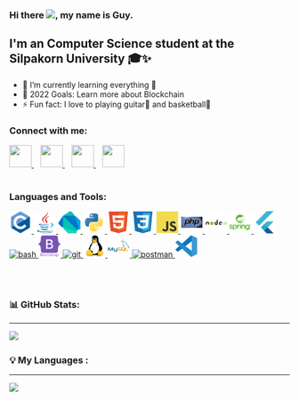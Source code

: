 ### Hi there <img src="https://raw.githubusercontent.com/MartinHeinz/MartinHeinz/master/wave.gif" width="30px">, my name is Guy.

## I'm an Computer Science student at the Silpakorn University 🎓✨

- 🌱 I’m currently learning everything 🤣
- 🥅 2022 Goals: Learn more about Blockchain 
- ⚡ Fun fact: I love to playing guitar🎸 and basketball🏀

### Connect with me:

<a href = "https://www.youtube.com/channel/UC5_dGhYhFUxiQYTE7kno9cA" target="blank">
  <img src="https://img.icons8.com/doodle/48/000000/youtube-play--v2.png" height='40' width="40"/>
</a>
&nbsp;&nbsp;
<a href = "https://www.facebook.com/profile.php?id=100003090333782" target="blank">
  <img src="https://img.icons8.com/doodle/48/000000/facebook-new.png" height='40' width="40"/>
</a>
&nbsp;&nbsp;
<a href = "mailto:a.tubtimsan@gmail.com" target="blank">
  <img src="https://img.icons8.com/doodle/48/000000/apple-mail.png" height='40' width="40"/>
</a>
&nbsp;&nbsp;
<a href = "https://www.linkedin.com/in/anupap-tubtimsan-2a51aa228/" target="blank">
  <img src="https://img.icons8.com/doodle/48/000000/linkedin-circled.png" height='40' width="40"/>
</a>
<br />
<br />

### Languages and Tools:

<a href="https://www.cprogramming.com/" target="_blank"> <img src="https://raw.githubusercontent.com/devicons/devicon/master/icons/c/c-original.svg" alt="c" width="40" height="40"/> </a>
  <a href="https://www.java.com" target="_blank"> <img src="https://raw.githubusercontent.com/devicons/devicon/master/icons/java/java-original.svg" alt="java" width="40" height="40"/> </a>
  <a href="https://dart.dev" target="_blank"> <img src="https://github.com/devicons/devicon/blob/master/icons/dart/dart-original.svg" alt="dart" width="40" height="40"/> </a>
  <a href="https://www.python.org" target="_blank"> <img src="https://raw.githubusercontent.com/devicons/devicon/master/icons/python/python-original.svg" alt="python" width="40" height="40"/> </a> 
  <a href="https://www.w3.org/html/" target="_blank"> <img src="https://github.com/devicons/devicon/blob/master/icons/html5/html5-original.svg" alt="html5" width="40" height="40"/> </a>
  <a href="https://www.w3schools.com/css/" target="_blank"> <img src="https://github.com/devicons/devicon/blob/master/icons/css3/css3-original.svg" alt="CSS3" width="40" height="40"/> </a>
  <a href="https://developer.mozilla.org/en-US/docs/Web/JavaScript" target="_blank"> <img src="https://raw.githubusercontent.com/devicons/devicon/master/icons/javascript/javascript-original.svg" alt="javascript" width="40" height="40"/> </a>
  <a href="https://www.php.net" target="_blank"> <img src="https://github.com/devicons/devicon/blob/master/icons/php/php-original.svg" alt="php" width="40" height="40"/> </a>
  <a href="https://nodejs.org" target="_blank"> <img src="https://raw.githubusercontent.com/devicons/devicon/master/icons/nodejs/nodejs-original-wordmark.svg" alt="nodejs" width="40" height="40"/> </a> 
  <a href="https://spring.io/projects/spring-boot" target="_blank"> <img src="https://github.com/devicons/devicon/blob/master/icons/spring/spring-original-wordmark.svg" alt="spring boot" width="40" height="40"/> </a>
  <a href="https://flutter.dev" target="_blank"> <img src="https://github.com/devicons/devicon/blob/master/icons/flutter/flutter-original.svg" alt="flutter" width="40" height="40"/> </a>
  <a href="https://www.gnu.org/software/bash/" target="_blank"> <img src="https://www.vectorlogo.zone/logos/gnu_bash/gnu_bash-icon.svg" alt="bash" width="40" height="40"/> </a>
  <a href="https://getbootstrap.com" target="_blank"> <img src="https://raw.githubusercontent.com/devicons/devicon/master/icons/bootstrap/bootstrap-plain-wordmark.svg" alt="bootstrap" width="40" height="40"/> </a>
  <a href="https://git-scm.com/" target="_blank"> <img src="https://www.vectorlogo.zone/logos/git-scm/git-scm-icon.svg" alt="git" width="40" height="40"/> </a> 
  <a href="https://www.linux.org/" target="_blank"> <img src="https://raw.githubusercontent.com/devicons/devicon/master/icons/linux/linux-original.svg" alt="linux" width="40" height="40"/> </a>
  <a href="https://www.mysql.com/" target="_blank"> <img src="https://raw.githubusercontent.com/devicons/devicon/master/icons/mysql/mysql-original-wordmark.svg" alt="mysql" width="40" height="40"/> </a> 
  <a href="https://postman.com" target="_blank"> <img src="https://www.vectorlogo.zone/logos/getpostman/getpostman-icon.svg" alt="postman" width="40" height="40"/> </a> 
  <a href="https://code.visualstudio.com" target="_blank"> <img src="https://github.com/devicons/devicon/blob/master/icons/vscode/vscode-original.svg" alt="vscode" width="40" height="40"/> </a>

<br />
<br />

### 📊 GitHub Stats:
---
<div>
  <img src="https://github-readme-stats.vercel.app/api?username=anupap8958&show_icons=true&theme=tokyonight"/>
</div>

### 💡 My Languages :
---
</div>
  <img src="https://github-readme-stats.vercel.app/api/top-langs/?username=anupap8958&layout=compact&theme=tokyonight"/>
</div>
<!-- 
### 🏆 GitHub Profile Trophy:
---
[![trophy](https://github-profile-trophy.vercel.app/?username=anupap8958&theme=tokyonight&column=8&margin-w=15&margin-h=15)](https://github.com/ryo-ma/github-profile-trophy)
 -->
